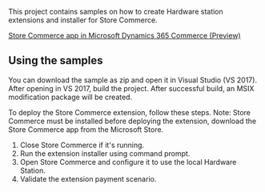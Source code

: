 This project contains samples on how to create Hardware station extensions and installer for Store Commerce.

[Store Commerce app in Microsoft Dynamics 365 Commerce (Preview)](https://docs.microsoft.com/en-us/dynamics365/commerce/dev-itpro/store-commerce)

## Using the samples
You can download the sample as zip and open it in Visual Studio (VS 2017). After opening in VS 2017, build the project. After successful build, an MSIX modification package will be created.

To deploy the Store Commerce extension, follow these steps. Note: Store Commerce must be installed before deploying the extension, download the Store Commerce app from the Microsoft Store.

1.	Close Store Commerce if it's running.
2.	Run the extension installer using command prompt.
3.	Open Store Commerce and configure it to use the local Hardware Station.
4.	Validate the extension payment scenario.
